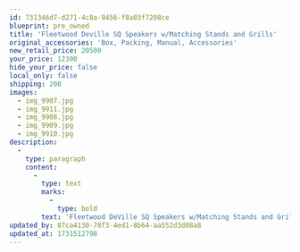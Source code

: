```yaml
---
id: 731346d7-d271-4c8a-9456-f8a03f7208ce
blueprint: pre_owned
title: 'Fleetwood Deville SQ Speakers w/Matching Stands and Grills'
original_accessories: 'Box, Packing, Manual, Accessories'
new_retail_price: 20500
your_price: 12300
hide_your_price: false
local_only: false
shipping: 200
images:
  - img_9907.jpg
  - img_9911.jpg
  - img_9908.jpg
  - img_9909.jpg
  - img_9910.jpg
description:
  -
    type: paragraph
    content:
      -
        type: text
        marks:
          -
            type: bold
        text: 'Fleetwood DeVille SQ Speakers w/Matching Stands and Grills. Speakers are in excellent physical and functional condition with original boxes and packing. Speakers sold as new for $20,500.00'
updated_by: 87ca4130-78f3-4ed1-8b64-aa552d3d08a8
updated_at: 1731512798
---
```

